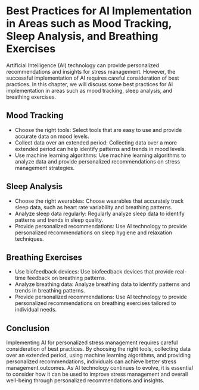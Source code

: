 Best Practices for AI Implementation in Areas such as Mood Tracking, Sleep Analysis, and Breathing Exercises
====================================================================================================================================================================

Artificial Intelligence (AI) technology can provide personalized recommendations and insights for stress management. However, the successful implementation of AI requires careful consideration of best practices. In this chapter, we will discuss some best practices for AI implementation in areas such as mood tracking, sleep analysis, and breathing exercises.

Mood Tracking
-------------

* Choose the right tools: Select tools that are easy to use and provide accurate data on mood levels.
* Collect data over an extended period: Collecting data over a more extended period can help identify patterns and trends in mood levels.
* Use machine learning algorithms: Use machine learning algorithms to analyze data and provide personalized recommendations on stress management strategies.

Sleep Analysis
--------------

* Choose the right wearables: Choose wearables that accurately track sleep data, such as heart rate variability and breathing patterns.
* Analyze sleep data regularly: Regularly analyze sleep data to identify patterns and trends in sleep quality.
* Provide personalized recommendations: Use AI technology to provide personalized recommendations on sleep hygiene and relaxation techniques.

Breathing Exercises
-------------------

* Use biofeedback devices: Use biofeedback devices that provide real-time feedback on breathing patterns.
* Analyze breathing data: Analyze breathing data to identify patterns and trends in breathing patterns.
* Provide personalized recommendations: Use AI technology to provide personalized recommendations on breathing exercises tailored to individual needs.

Conclusion
----------

Implementing AI for personalized stress management requires careful consideration of best practices. By choosing the right tools, collecting data over an extended period, using machine learning algorithms, and providing personalized recommendations, individuals can achieve better stress management outcomes. As AI technology continues to evolve, it is essential to consider how it can be used to improve stress management and overall well-being through personalized recommendations and insights.
